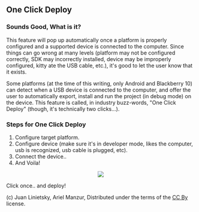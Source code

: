 ## One Click Deploy

### Sounds Good, What is it?

This feature will pop up automatically once a platform is properly configured and a supported device is connected to the computer. 
Since things can go wrong at many levels (platform may not be configured correctly, SDK may incorrectly installed, device may be improperly configured, kitty ate the USB cable, etc.), it's good to let the user know that it exists.

Some platforms (at the time of this writing, only Android and Blackberry 10) can detect when a USB device is connected to the computer, and offer the user to automatically export, install and run the project (in debug mode) on the device. This feature is called, in industry buzz-words, "One Click Deploy" (though, it's technically two clicks...).

### Steps for One Click Deploy

 1.  Configure target platform.
 2.  Configure device (make sure it's in developer mode, likes the computer, usb is recognized, usb cable is plugged, etc).
 3.  Connect the device..
 4.  And Voila!

<p align="center"><img src="images/oneclick.png"></p>

Click once.. and deploy!





(c) Juan Linietsky, Ariel Manzur, Distributed under the terms of the [CC By](https://creativecommons.org/licenses/by/3.0/legalcode) license.
